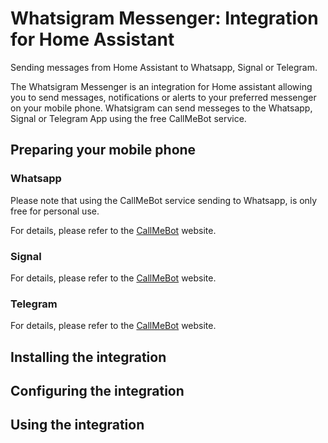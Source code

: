 # Whatsigram Messenger: Integration for Home Assistant
Sending messages from Home Assistant to Whatsapp, Signal or Telegram.

The Whatsigram Messenger is an integration for Home assistant allowing you to send messages, notifications or alerts to your preferred messenger on your mobile phone. Whatsigram can send messeges to the Whatsapp, Signal or Telegram App using the free CallMeBot service.

## Preparing your mobile phone

### Whatsapp

Please note that using the CallMeBot service sending to Whatsapp, is only free for personal use.

For details, please refer to the [CallMeBot](https://www.callmebot.com/blog/free-api-whatsapp-messages/) website.

### Signal

For details, please refer to the [CallMeBot](https://www.callmebot.com/blog/free-api-signal-send-messages/) website.

### Telegram

For details, please refer to the [CallMeBot](https://www.callmebot.com/blog/telegram-text-messages/) website.

## Installing the integration

## Configuring the integration

## Using the integration

